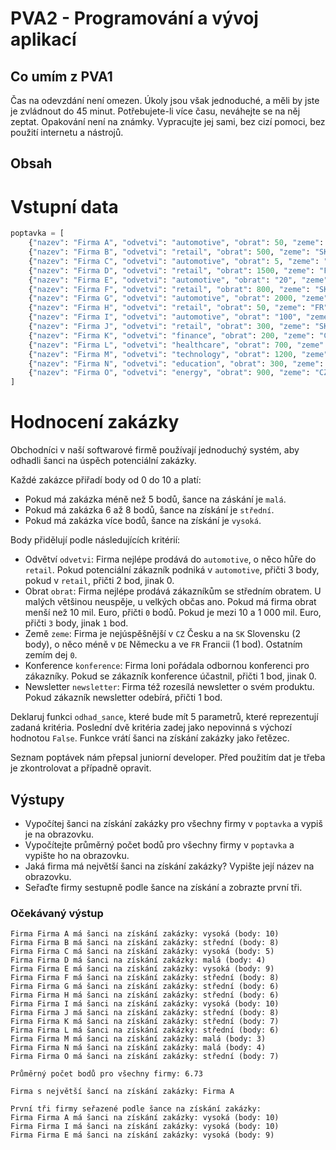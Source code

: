 # PVA2 - Programování a vývoj aplikací
## Co umím z PVA1

Čas na odevzdání není omezen. Úkoly jsou však jednoduché, a měli by jste je zvládnout do 45 minut.
Potřebujete-li více času, neváhejte se na něj zeptat. Opakování není na známky. Vypracujte jej sami, bez cizí pomoci, bez použití internetu a nástrojů.


## Obsah

# Vstupní data
```python
poptavka = [
    {"nazev": "Firma A", "odvetvi": "automotive", "obrat": 50, "zeme": "CZ", "konference": True, "newsletter": True},
    {"nazev": "Firma B", "odvetvi": "retail", "obrat": 500, "zeme": "SK", "konference": False, "newsletter": True},
    {"nazev": "Firma C", "odvetvi": "automotive", "obrat": 5, "zeme": "DE", "konference": True, "newsletter": False},
    {"nazev": "Firma D", "odvetvi": "retail", "obrat": 1500, "zeme": "FR", "konference": False, "newsletter": False},
    {"nazev": "Firma E", "odvetvi": "automotive", "obrat": "20", "zeme": "CZ", "konference": True, "newsletter": True},
    {"nazev": "Firma F", "odvetvi": "retail", "obrat": 800, "zeme": "SK", "konference": False, "newsletter": True},
    {"nazev": "Firma G", "odvetvi": "automotive", "obrat": 2000, "zeme": "DE", "konference": True, "newsletter": False},
    {"nazev": "Firma H", "odvetvi": "retail", "obrat": 50, "zeme": "FR", "konference": False, "newsletter": False},
    {"nazev": "Firma I", "odvetvi": "automotive", "obrat": "100", "zeme": "CZ", "konference": True, "newsletter": True},
    {"nazev": "Firma J", "odvetvi": "retail", "obrat": 300, "zeme": "SK", "konference": False, "newsletter": True}
    {"nazev": "Firma K", "odvetvi": "finance", "obrat": 200, "zeme": "CZ", "konference": True, "newsletter": True},
    {"nazev": "Firma L", "odvetvi": "healthcare", "obrat": 700, "zeme": "SK", "konference": False, "newsletter": True},
    {"nazev": "Firma M", "odvetvi": "technology", "obrat": 1200, "zeme": "DE", "konference": True, "newsletter": False},
    {"nazev": "Firma N", "odvetvi": "education", "obrat": 300, "zeme": "FR", "konference": False, "newsletter": False},
    {"nazev": "Firma O", "odvetvi": "energy", "obrat": 900, "zeme": "CZ", "konference": True, "newsletter": True}
]
```

# Hodnocení zakázky

Obchodníci v naší softwarové firmě používají jednoduchý systém, aby odhadli šanci na úspěch potenciální zakázky.
  
Každé zakázce přiřadí body od 0 do 10 a platí:
* Pokud má zakázka méně než 5 bodů, šance na záskání je `malá`.
* Pokud má zakázka 6 až 8 bodů, šance na získání je `střední`.
* Pokud má zakázka více bodů, šance na získání je `vysoká`.

Body přidělují podle následujících kritérií:
* Odvětví `odvetvi`: Firma nejlépe prodává do `automotive`, o něco hůře do `retail`.
Pokud potenciální zákazník podniká v `automotive`, přičti 3 body, pokud v `retail`,
   přičti 2 bod, jinak 0.
* Obrat `obrat`: Firma nejlépe prodává zákazníkům se středním obratem. U malých většinou neuspěje,
u velkých občas ano. Pokud má firma obrat menší než 10 mil. Euro, přičti `0` bodů. Pokud je mezi
  10 a 1 000 mil. Euro, přičti `3` body, jinak `1` bod.
* Země `zeme`: Firma je nejúspěšnější v `CZ` Česku a na `SK` Slovensku (2 body), o něco méně v `DE` Německu a ve `FR` Francii (1 bod).
  Ostatním zemím dej `0`.
* Konference `konference`: Firma loni pořádala odbornou konferenci pro zákazníky. Pokud se zákazník konference
účastnil, přičti 1 bod, jinak 0.
* Newsletter `newsletter`: Firma též rozesílá newsletter o svém produktu. Pokud zákazník newsletter odebírá,
přičti 1 bod.
  
Deklaruj funkci `odhad_sance`, které bude mít 5 parametrů, které reprezentují zadaná kritéria. Poslední dvě
kritéria zadej jako nepovinná s výchozí hodnotou `False`. Funkce vrátí šanci na získání zakázky
jako řetězec.

Seznam poptávek nám přepsal juniorní developer. Před použitím dat je třeba je zkontrolovat a případně opravit.

## Výstupy


- Vypočítej šanci na získání zakázky pro všechny firmy v `poptavka` a vypiš je na obrazovku.
- Vypočítejte průměrný počet bodů pro všechny firmy v `poptavka` a vypište ho na obrazovku.
- Jaká firma má největší šanci na získání zakázky? Vypište její název na obrazovku.
- Seřaďte firmy sestupně podle šance na získání a zobrazte první tři.

### Očekávaný výstup
```
Firma Firma A má šanci na získání zakázky: vysoká (body: 10)
Firma Firma B má šanci na získání zakázky: střední (body: 8)
Firma Firma C má šanci na získání zakázky: vysoká (body: 5)
Firma Firma D má šanci na získání zakázky: malá (body: 4)
Firma Firma E má šanci na získání zakázky: vysoká (body: 9)
Firma Firma F má šanci na získání zakázky: střední (body: 8)
Firma Firma G má šanci na získání zakázky: střední (body: 6)
Firma Firma H má šanci na získání zakázky: střední (body: 6)
Firma Firma I má šanci na získání zakázky: vysoká (body: 10)
Firma Firma J má šanci na získání zakázky: střední (body: 8)
Firma Firma K má šanci na získání zakázky: střední (body: 7)
Firma Firma L má šanci na získání zakázky: střední (body: 6)
Firma Firma M má šanci na získání zakázky: malá (body: 3)
Firma Firma N má šanci na získání zakázky: malá (body: 4)
Firma Firma O má šanci na získání zakázky: střední (body: 7)

Průměrný počet bodů pro všechny firmy: 6.73

Firma s největší šancí na získání zakázky: Firma A

První tři firmy seřazené podle šance na získání zakázky:
Firma Firma A má šanci na získání zakázky: vysoká (body: 10)
Firma Firma I má šanci na získání zakázky: vysoká (body: 10)
Firma Firma E má šanci na získání zakázky: vysoká (body: 9)
```